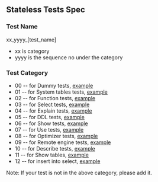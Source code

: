 
## Stateless Tests Spec

### Test Name

xx_yyyy_[test_name]
* xx is category
* yyyy is the sequence no under the category

### Test Category

* 00 -- for Dummy tests, [example](00_0000_dummy_select_1.sql)
* 01 -- for System tables tests, [example](01_0000_system_numbers.sql)
* 02 -- for Function tests, [example](02_0000_function_arithmetic.sql)
* 03 -- for Select tests, [example](03_0000_select_aliases.sql)
* 04 -- for Explain tests, [example](04_0000_explain.sql)
* 05 -- for DDL tests, [example](05_0000_ddl_create_tables.sql)
* 06 -- for Show tests, [example](06_0000_show_queries.sql)
* 07 -- for Use tests, [example](07_0000_use_database.sql)
* 08 -- for Optimizer tests, [example](08_0000_optimizer.sql)
* 09 -- for Remote engine tests, [example](09_0000_remote_create_table.sql)
* 10 -- for Describe tests, [example](10_0000_describe_table.sql)
* 11 -- for Show tables, [example](11_0000_show_tables.sql)
* 12 -- for insert into select, [example](12_0000_insert_into_select.sql)

Note: If your test is not in the above category, please add it.



